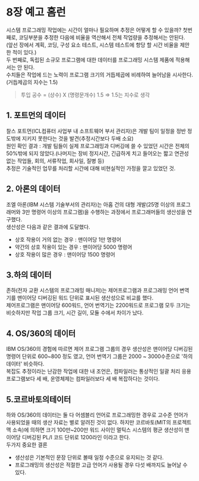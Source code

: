 # 8장 예고 홈런
시스템 프로그래밍 작업에는 시간이 얼마나 필요하며 추정은 어떻게 할 수 있을까?
첫번째로, 코딩부분을 추정한 다음에 비율을 역산해서 전체 작업량을 추정해서는 안된다.  
(앞선 장에서 계획, 코딩, 구성 요소 테스트, 시스템 테스트에 항당 할 시간 비율을 제안한 적이 있다.)  
두 번째로, 독립된 소규모 프로그램에 대한 데이터를 프로그래밍 시스템 제품에 적용해서는 안 된다.  
수치들은 작업에 드는 노력이 프로그램 크기의 거듭제곱에 비례하여 늘어남을 시사한다.(거듭제곱의 지수는 1.5) 
> 투입 공수 = (상수) X (명령문개수) 1.5  => 1.5는 지수로 생각

## 1. 포트먼의 데이터
찰스 포트먼(ICL컴퓨터 사업부 내 소프트웨어 부서 관리자)은 개발 팀이 일정을 정반 정도밖에 지키지 못한다는 것을 발견(추정시간보다 두배 소요)  
원인 확인 결과 : 개발 팀들이 실제 프로그래밍과 디버깅에 쓸 수 있었던 시간은 전체의 50%밖에 되지 않았다.(나머지는 장비 정지시간, 긴급하게 치고 들어오는 짧고 연관성 없는 작업들, 회의, 서류작업, 회사일, 질병 등)  
추정은 기술적인 업무를 처리할 시간에 대해 비현실적인 가정을 깔고 있었던 것.

## 2. 아론의 데이터
조엘 아론(IBM 시스템 기술부서의 관리자)는 아홉 건의 대형 개발(25명 이상의 프로그래머와 3만 명령어 이상의 프로그램)을 수행하는 과정에서 프로그래머들의 생산성을 연구했다.  
생산성은 다음과 같은 결과에 도달했다.
- 상호 작용이 거의 없는 경우 : 맨이어당 1만 명령어
- 약간의 상호 작용이 있는 경우 : 맨이어당 5000 명령어
- 상호 작용이 많은 경우 : 맨이어당 1500 명령어

## 3.하의 데이터 
존하(전자 교환 시스템의 프로그래밍 매니저)는 제어프로그램과 프로그래밍 언어 변역기를 맨이어당 디버깅된 워드 단위로 표시된 생산성으로 비교를 했다.  
제어프로그램은 맨이어당 600워드, 언어 번역기는 2200워드로 프로그램 모두 크기는 비슷하지만 작업 그룹 크기, 시간 길이, 모듈 수에서 차이가 났다.

## 4. OS/360의 데이터
IBM OS/360의 경험에 따르면 제어 프로그램 그룹의 경우 생산성은 맨이어당 디버깅된 명령어 단위로 600~800 정도 였고, 언어 번역기 그룹은 2000 ~ 3000수준으로 '하의 데이터' 비슷하다.  
복잡도 추정이라는 난감한 작업에 대한 내 조언은, 컴파일러는 통상적인 일괄 처리 응용 프로그램보다 세 배, 운영체제는 컴파일러보다 세 배 복잡하다는 것이다.

## 5.코르바토의테이터
하와 OS/360의 데이터는 둘 다 어셈블리 언어로 프로그래밍한 경우로 고수준 언어가 사용되었을 때의 생산 자료는 별로 알려진 것이 없다.
하지만 코르바토(MIT의 프로젝트 맥 소속)에 의하면 크기 100만~200만 워드 사이인 멀틱스 시스템의 평균 생산성이 맨이어당 디버깅된 PL/I 코드 단위로 1200라인 이라고 한다.  
두가지 중요한 결론
- 생산성은 기본적인 문장 단위로 볼때 일정 수준으로 유지되는 것 같다.
- 프로그래밍의 생산성은 적절한 고급 언어가 사용될 경우 다섯 배까지도 늘어날 수 있다.

